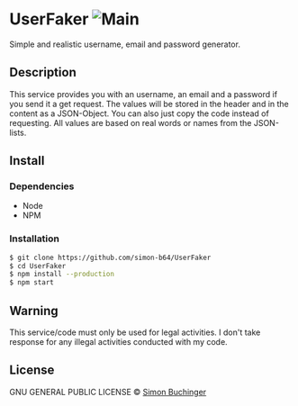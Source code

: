 # UserFaker ![Main](https://github.com/simon-b64/UserFaker)

Simple and realistic username, email and password generator.

## Description

This service provides you with an username, an email and a password if you send it a get request.
The values will be stored in the header and in the content as a JSON-Object.
You can also just copy the code instead of requesting.
All values are based on real words or names from the JSON-lists.

## Install

### Dependencies

-   Node
-   NPM

### Installation

```bash
$ git clone https://github.com/simon-b64/UserFaker
$ cd UserFaker
$ npm install --production
$ npm start
```

## Warning

This service/code must only be used for legal activities.
I don't take response for any illegal activities conducted with my code.

## License

GNU GENERAL PUBLIC LICENSE © [Simon Buchinger](https://simonb.tech)
